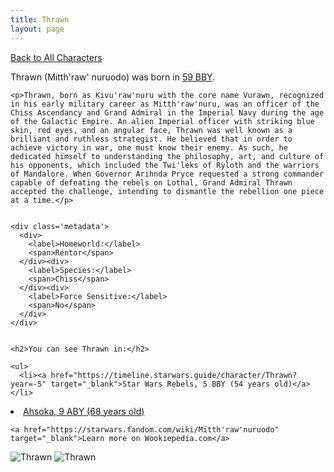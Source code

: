 ```yaml
---
title: Thrawn
layout: page
---
```

<a href="/character" class="smaller">Back to All Characters</a>

<div class="container">
  <div class="col-10">
    <p>
    Thrawn (Mitth'raw' nuruodo)             was born in <a href="https://timeline.starwars.guide/character/Thrawn?year=-59" target="_blank">59 BBY</a>.
    </p>

    <p>Thrawn, born as Kivu'raw'nuru with the core name Vurawn, recognized in his early military career as Mitth'raw'nuru, was an officer of the Chiss Ascendancy and Grand Admiral in the Imperial Navy during the age of the Galactic Empire. An alien Imperial officer with striking blue skin, red eyes, and an angular face, Thrawn was well known as a brilliant and ruthless strategist. He believed that in order to achieve victory in war, one must know their enemy. As such, he dedicated himself to understanding the philosophy, art, and culture of his opponents, which included the Twi'leks of Ryloth and the warriors of Mandalore. When Governor Arihnda Pryce requested a strong commander capable of defeating the rebels on Lothal, Grand Admiral Thrawn accepted the challenge, intending to dismantle the rebellion one piece at a time.</p>


    <div class='metadata'>
      <div>
        <label>Homeworld:</label>
        <span>Rentor</span>
      </div><div>
        <label>Species:</label>
        <span>Chiss</span>
      </div><div>
        <label>Force Sensitive:</label>
        <span>No</span>
      </div>
    </div>


    <h2>You can see Thrawn in:</h2>

    <ul>
      <li><a href="https://timeline.starwars.guide/character/Thrawn?year=-5" target="_blank">Star Wars Rebels, 5 BBY (54 years old)</a></li>
  <li><a href="https://timeline.starwars.guide/character/Thrawn?year=9" target="_blank">Ahsoka, 9 ABY (68 years old)</a></li>
    </ul>

    <a href="https://starwars.fandom.com/wiki/Mitth'raw'nuruodo" target="_blank">Learn more on Wookiepedia.com</a>
  </div>
  <div class="character_image col-2">
    <img src="https://timeline.starwars.guide//images/thrawn-old.png" alt="Thrawn" />
    <img src="https://timeline.starwars.guide//images/thrawn.png" alt="Thrawn" />
    <ins class="adsbygoogle"
      style="display:block"
      data-ad-client="ca-pub-6056590143595280"
      data-ad-slot="1622037034"
      data-ad-format="auto"
      data-full-width-responsive="true"></ins>
    <script>
        (adsbygoogle = window.adsbygoogle || []).push({});
    </script>
  </div>
</div>
